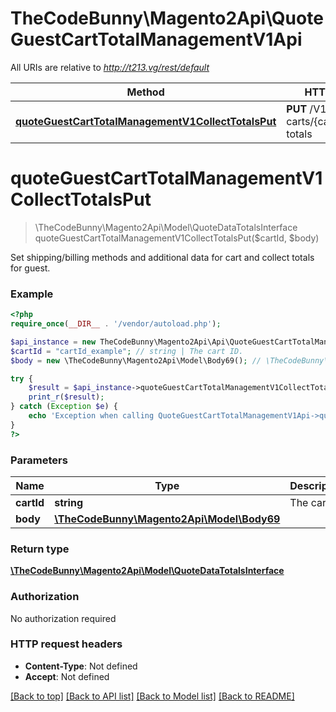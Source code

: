 # TheCodeBunny\Magento2Api\QuoteGuestCartTotalManagementV1Api

All URIs are relative to *http://t213.vg/rest/default*

Method | HTTP request | Description
------------- | ------------- | -------------
[**quoteGuestCartTotalManagementV1CollectTotalsPut**](QuoteGuestCartTotalManagementV1Api.md#quoteGuestCartTotalManagementV1CollectTotalsPut) | **PUT** /V1/guest-carts/{cartId}/collect-totals | 


# **quoteGuestCartTotalManagementV1CollectTotalsPut**
> \TheCodeBunny\Magento2Api\Model\QuoteDataTotalsInterface quoteGuestCartTotalManagementV1CollectTotalsPut($cartId, $body)



Set shipping/billing methods and additional data for cart and collect totals for guest.

### Example
```php
<?php
require_once(__DIR__ . '/vendor/autoload.php');

$api_instance = new TheCodeBunny\Magento2Api\Api\QuoteGuestCartTotalManagementV1Api();
$cartId = "cartId_example"; // string | The cart ID.
$body = new \TheCodeBunny\Magento2Api\Model\Body69(); // \TheCodeBunny\Magento2Api\Model\Body69 | 

try {
    $result = $api_instance->quoteGuestCartTotalManagementV1CollectTotalsPut($cartId, $body);
    print_r($result);
} catch (Exception $e) {
    echo 'Exception when calling QuoteGuestCartTotalManagementV1Api->quoteGuestCartTotalManagementV1CollectTotalsPut: ', $e->getMessage(), PHP_EOL;
}
?>
```

### Parameters

Name | Type | Description  | Notes
------------- | ------------- | ------------- | -------------
 **cartId** | **string**| The cart ID. |
 **body** | [**\TheCodeBunny\Magento2Api\Model\Body69**](../Model/\TheCodeBunny\Magento2Api\Model\Body69.md)|  | [optional]

### Return type

[**\TheCodeBunny\Magento2Api\Model\QuoteDataTotalsInterface**](../Model/QuoteDataTotalsInterface.md)

### Authorization

No authorization required

### HTTP request headers

 - **Content-Type**: Not defined
 - **Accept**: Not defined

[[Back to top]](#) [[Back to API list]](../../README.md#documentation-for-api-endpoints) [[Back to Model list]](../../README.md#documentation-for-models) [[Back to README]](../../README.md)

